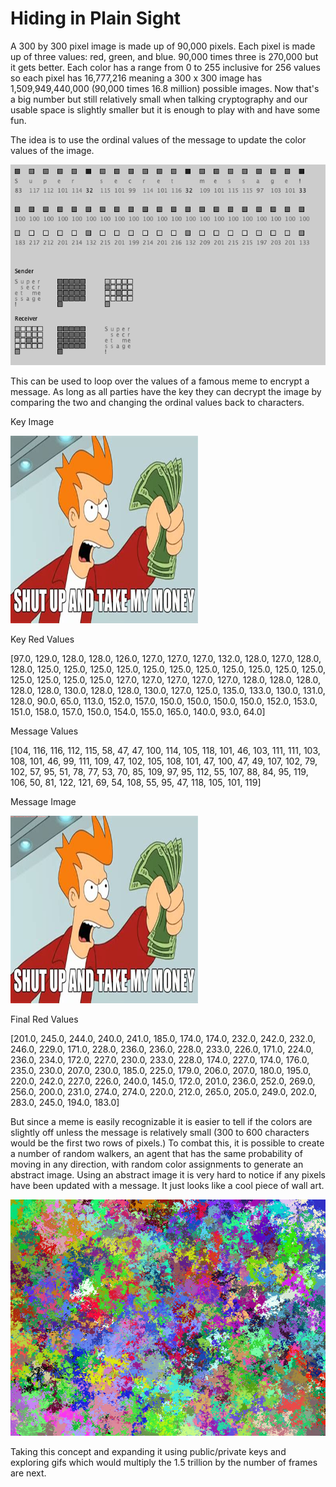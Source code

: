 

# Hiding in Plain Sight

A 300 by 300 pixel image is made up of 90,000 pixels. Each pixel is made up of 
three values: red, green, and blue. 90,000 times three is 270,000 but it gets 
better. Each color has a range from 0 to 255 inclusive for 256 values so each 
pixel has 16,777,216 meaning a 300 x 300 image has 1,509,949,440,000 (90,000 
times 16.8 million) possible images. Now that's a big number but still
relatively small when talking cryptography and our usable space is slightly 
smaller but it is enough to play with and have some fun. 

The idea is to use the ordinal values of the message to update the color 
values of the image. 

![secret message](secret_message.png)

This can be used to loop over the values of a famous meme to encrypt a message. 
As long as all parties have the key they can decrypt the image by comparing the 
two and changing the ordinal values back to characters. 

Key Image

![take money key](take_my_money.png)

Key Red Values 

[97.0, 129.0, 128.0, 128.0, 126.0, 127.0, 127.0, 127.0, 132.0, 128.0, 127.0, 
128.0, 128.0, 125.0, 125.0, 125.0, 125.0, 125.0, 125.0, 125.0, 125.0, 125.0, 
125.0, 125.0, 125.0, 125.0, 125.0, 125.0, 127.0, 127.0, 127.0, 127.0, 127.0, 
128.0, 128.0, 128.0, 128.0, 128.0, 130.0, 128.0, 128.0, 130.0, 127.0, 125.0, 
135.0, 133.0, 130.0, 131.0, 128.0, 90.0, 65.0, 113.0, 152.0, 157.0, 150.0, 
150.0, 150.0, 150.0, 152.0, 153.0, 151.0, 158.0, 157.0, 150.0, 154.0, 155.0, 
165.0, 140.0, 93.0, 64.0]

Message Values

[104, 116, 116, 112, 115, 58, 47, 47, 100, 114, 105, 118, 101, 46, 103, 111, 
111, 103, 108, 101, 46, 99, 111, 109, 47, 102, 105, 108, 101, 47, 100, 47, 
49, 107, 102, 79, 102, 57, 95, 51, 78, 77, 53, 70, 85, 109, 97, 95, 112, 55, 
107, 88, 84, 95, 119, 106, 50, 81, 122, 121, 69, 54, 108, 55, 95, 47, 118, 105, 101, 119]

Message Image

![take money msg](take_my_money_msg.png)

Final Red Values

[201.0, 245.0, 244.0, 240.0, 241.0, 185.0, 174.0, 174.0, 232.0, 242.0, 232.0, 
246.0, 229.0, 171.0, 228.0, 236.0, 236.0, 228.0, 233.0, 226.0, 171.0, 224.0, 
236.0, 234.0, 172.0, 227.0, 230.0, 233.0, 228.0, 174.0, 227.0, 174.0, 176.0, 
235.0, 230.0, 207.0, 230.0, 185.0, 225.0, 179.0, 206.0, 207.0, 180.0, 195.0, 
220.0, 242.0, 227.0, 226.0, 240.0, 145.0, 172.0, 201.0, 236.0, 252.0, 269.0, 
256.0, 200.0, 231.0, 274.0, 274.0, 220.0, 212.0, 265.0, 205.0, 249.0, 202.0, 
283.0, 245.0, 194.0, 183.0]



But since a meme is easily recognizable it is easier to tell if the colors are
slightly off unless the message is relatively small (300 to 600 characters would
be the first two rows of pixels.) To combat this, it is possible to create 
a number of random walkers, an agent that has the same probability of moving in
any direction, with random color assignments to generate an abstract image. Using 
an abstract image it is very hard to notice if any pixels have been updated with 
a message. It just looks like a cool piece of wall art. 

![abstract 2](abstract2.png)

Taking this concept and expanding it using public/private keys and exploring gifs
which would multiply the 1.5 trillion by the number of frames are next. 
